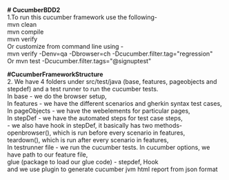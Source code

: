 **# CucumberBDD2** <br>
   1.To run this cucumber framework use the following-<br>
   mvn clean<br>
   mvn compile<br>
   mvn verify<br>
   Or customize from command line using -<br>
   mvn verify -Denv=qa -Dbrowser=ch -Dcucumber.filter.tag="regression"<br>
   Or mvn test -Dcucumber.filter.tags="@signuptest"<br>
  
**#CucumberFrameworkStructure** <br>
   2. We have 4 folders under src/test/java (base, features, pageobjects and stepdef) and a test runner to run the cucumber tests.<br>
   In base - we do the browser setup,<br>
   In features - we have the different scenarios and gherkin syntax test cases,<br>
   In pageObjects - we have the webelements for particular pages,<br>
   In stepDef - we have the automated steps for test case steps,<br>
              - we also have hook in stepDef, it basically has two methods-<br>
                openbrowser(), which is run before every scenario in features,<br>
                teardown(), which is run after every scenario in features,<br>
   In testrunner file - we run the cucumber tests. In cucumber options, we have path to our feature file,<br>
                        glue (package to load our glue code) - stepdef, Hook <br>
                        and we use plugin to generate cucumber jvm html report from json format<br>
